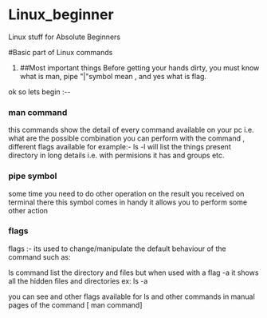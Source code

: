 # Linux_beginner
Linux stuff for Absolute Beginners

#Basic part of Linux commands

1) ##Most important things
 Before getting your hands dirty, you must know what is man, pipe "|"symbol mean , and yes what is flag.


ok so lets begin :--

### man command
this commands show the detail of every command available on your pc i.e. what are the possible combination you can perform with the command , different flags available
for example:-
ls -l  will list the things present directory in long details i.e. with permisions it has and groups etc.

### pipe symbol
some time you need to do other operation on the result you received on terminal there this symbol comes in handy it allows you to perform some other action



### flags
flags :- its used to change/manipulate the default behaviour of the command 
such as: 

ls command list the directory and files 
but when used with a flag -a it shows all the hidden files and directories
ex: ls -a

you can see and other flags available for ls and other commands in manual pages of the command [ man command]

 

